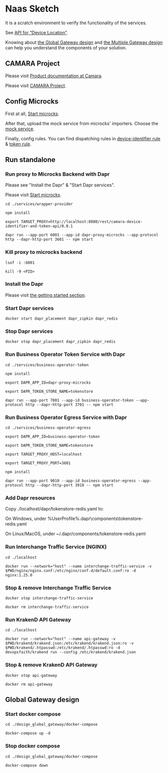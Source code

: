 # Naas Sketch

It is a scratch environment to verify the functionality of the services.

See [API for “Device Location”](./api/api_definitions/camara/device-Identifier/camara-device-identifier-api-0.0.2.yaml).

Knowing about [the Global Gateway design](./design_global_gateway/blueprint/NaaS-GG-070620231300.drawio.png) and [the Multiple Gateway design](./design_multiple_gateway/blueprint/NaaS-MG-070620231300.drawio.png) can help you understand the components of your solution.

## CAMARA Project

Please visit [Product documentation at Camara](https://camaraproject.org/).

Please visit [CAMARA Project](https://github.com/camaraproject).

## Config Microcks

First at all, [Start microcks](https://microcks.io/documentation/getting-started/).

After that, upload the mock service from microcks' importers. Choose the [mock service](./microcks/camara-device-identifier-and-token-api.postman_collection.json).

Finally, config rules. You can find dispatching rules in [device-identifier rule](./microcks/rules/device-identifier.script_dispatcher_rules) & [token rule](./microcks/rules/token.script_dispatcher_rules).

## Run standalone 

### Run proxy to Microcks Backend with Dapr

Please see "Install the Dapr" & "Start Dapr services".

Please visit [Start microcks](https://microcks.io/documentation/getting-started/).

```console
cd ./services/wrapper-provider

npm install

export TARGET_PROXY=http://localhost:8080/rest/camara-device-identifier-and-token-api/0.0.1

dapr run --app-port 6001 --app-id dapr-proxy-microcks --app-protocol http --dapr-http-port 3601 -- npm start
```

### Kill proxy to microcks backend

```console
lsof -i :6001

kill -9 <PID>
```

### Install the Dapr

Please visit [the getting started section](https://docs.dapr.io/getting-started/).

### Start Dapr services

```console
docker start dapr_placement dapr_zipkin dapr_redis
```

### Stop Dapr services

```console
docker stop dapr_placement dapr_zipkin dapr_redis
```

### Run Business Operator Token Service with Dapr

```console
cd ./services/business-operator-token

npm install

export DAPR_APP_ID=dapr-proxy-microcks

export DAPR_TOKEN_STORE_NAME=tokenstore

dapr run --app-port 7001 --app-id business-operator-token --app-protocol http --dapr-http-port 3701 -- npm start 
```

### Run Business Operator Egress Service with Dapr

```console
cd ./services/business-operator-egress

export DAPR_APP_ID=business-operator-token

export DAPR_TOKEN_STORE_NAME=tokenstore

export TARGET_PROXY_HOST=localhost

export TARGET_PROXY_PORT=3601

npm install

dapr run --app-port 9010 --app-id business-operator-egress --app-protocol http --dapr-http-port 3910 -- npm start 
```

### Add Dapr resources

Copy ./localhost/dapr/tokenstore-redis.yaml to:

On Windows, under %UserProfile%\.dapr\components\tokenstore-redis.yaml

On Linux/MacOS, under ~/.dapr/components/tokenstore-redis.yaml

### Run Interchange Traffic Service (NGINX)

```console
cd ./localhost

docker run --network="host" --name interchange-traffic-service -v $PWD/nginx/nginx.conf:/etc/nginx/conf.d/default.conf:ro -d nginx:1.25.0
```

### Stop & remove Interchange Traffic Service

```console
docker stop interchange-traffic-service

docker rm interchange-traffic-service
```

### Run KrakenD API Gateway

```console
cd ./localhost

docker run --network="host" --name api-gateway -v $PWD/krakend/krakend.json:/etc/krakend/krakend.json:ro -v $PWD/krakend/.htpasswd:/etc/krakend/.htpasswd:ro -d devopsfaith/krakend run --config /etc/krakend/krakend.json
```

### Stop & remove KrakenD API Gateway

```console
docker stop api-gateway

docker rm api-gateway
```

## Global Gateway design

### Start docker compose

```console
cd ./design_global_gateway/docker-compose

docker-compose up -d
```

### Stop docker compose

```console
cd ./design_global_gateway/docker-compose

docker-compose down
```